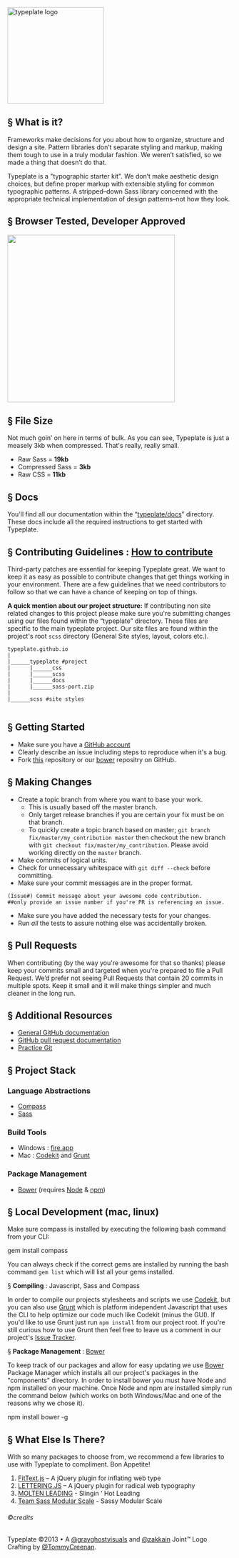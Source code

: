 <a href="//typeplate.com"><img src="http://typeplate.com/img/logo.png" alt="typeplate logo" width="216" height="216"></a>

## &sect; What is it?
Frameworks make decisions for you about how to organize, structure and design a site. Pattern libraries don&rsquo;t separate styling and markup, making them tough to use in a truly modular fashion. We weren&rsquo;t satisfied, so we made a thing that doesn&rsquo;t do that.

Typeplate is a "typographic starter kit". We don&rsquo;t make aesthetic design choices, but define proper markup with extensible styling for common typographic patterns. A stripped&ndash;down Sass library concerned with the appropriate technical implementation of design patterns&ndash;not how they look.

## &sect; Browser Tested, Developer Approved
<img src="https://raw.github.com/paulirish/browser-logos/master/all-desktop.png" alt="" width="375">

## &sect; File Size
Not much goin&rsquo; on here in terms of bulk. As you can see, Typeplate is just a measely 3kb when compressed. That's really, really small.

- Raw Sass = **19kb**
- Compressed Sass = **3kb**
- Raw CSS = **11kb**

## &sect; Docs
You'll find all our documentation within the “[typeplate/docs](https://github.com/typeplate/typeplate.github.io/tree/master/typeplate/docs)” directory. These docs include all the required instructions to get started with Typeplate.

## &sect; Contributing Guidelines : [How to contribute](http://37signals.com/svn/posts/3349-open-source-guilt-passion)


Third-party patches are essential for keeping Typeplate great. We want to keep it as easy as possible to contribute changes that
get things working in your environment. There are a few guidelines that we
need contributors to follow so that we can have a chance of keeping on
top of things.

**A quick mention about our project structure:**
If contributing non site related changes to this project please make sure you're submitting changes using our files found within the “typeplate” directory. These files are specific to the main typeplate project. Our site files are found within the project's root ``scss`` directory (General Site styles, layout, colors etc.).

````
typeplate.github.io
|
|______typeplate #project
|      |______css
|      |______scss
|      |______docs
|      |______sass-port.zip
|
|______scss #site styles
       
````

## &sect; Getting Started

* Make sure you have a [GitHub account](https://github.com/signup/free)
* Clearly describe an issue including steps to reproduce when it's a bug.
* Fork [this](https://github.com/typeplate/typeplate.github.io) repository or our [bower](https://github.com/typeplate/typeplate-bower) repositry on GitHub.

## &sect; Making Changes

* Create a topic branch from where you want to base your work.
  * This is usually based off the master branch.
  * Only target release branches if you are certain your fix must be on that
    branch.
  * To quickly create a topic branch based on master; `git branch
    fix/master/my_contribution master` then checkout the new branch with `git
    checkout fix/master/my_contribution`.  Please avoid working directly on the
    `master` branch.
* Make commits of logical units.
* Check for unnecessary whitespace with `git diff --check` before committing.
* Make sure your commit messages are in the proper format.

````
(Issue#) Commit message about your awesome code contribution. 
##only provide an issue number if you're PR is referencing an issue.
````

* Make sure you have added the necessary tests for your changes.
* Run _all_ the tests to assure nothing else was accidentally broken.

## &sect; Pull Requests
When contributing (by the way you're awesome for that so thanks) please keep your commits small and targeted when you're prepared to file a Pull Request. We&rsquo;d prefer not seeing Pull Requests that contain 20 commits in multiple spots. Keep it small and it will make things simpler and much cleaner in the long run.

## &sect; Additional Resources

* [General GitHub documentation](http://help.github.com)
* [GitHub pull request documentation](http://help.github.com/send-pull-requests)
* [Practice Git](https://github.com/grayghostvisuals/Practice-Git)

## &sect; Project Stack
### Language Abstractions

- [Compass](http://compass-style.org)
- [Sass](http://sass-lang.com)

### Build Tools

- Windows : [fire.app](http://fireapp.handlino.com)
- Mac : [Codekit](http://incident57.com/codekit) and [Grunt](http://gruntjs.com)

### Package Management

- [Bower](http://twitter.github.com/bower) (requires [Node](http://nodejs.org) &amp; [npm](https://npmjs.org))


## &sect; Local Development (mac, linux)

Make sure compass is installed by executing the following bash command from your CLI:

  gem install compass

You can always check if the correct gems are installed by running the bash command ``gem list`` which will list all your gems installed.

&sect; **Compiling** : Javascript, Sass and Compass

In order to compile our projects stylesheets and scripts we use [Codekit](http://incident57.com/codekit), but you can also use [Grunt](http://gruntjs.com) which is platform independent Javascript that uses the CLI to help optimize our code much like Codekit (minus the GUI). If you'd like to use Grunt just run ``npm install`` from our project root. If you're still curious how to use Grunt then feel free to leave us a comment in our project's [Issue Tracker](https://github.com/typeplate/typeplate.github.com/issues).

&sect; **Package Management** : [Bower](http://twitter.github.com/bower)

To keep track of our packages and allow for easy updating we use [Bower](http://twitter.github.com/bower) Package Manager which installs all our project's packages in the "components" directory. In order to install bower you must have Node and npm installed on your machine. Once Node and npm are installed simply run the command below  (which works on both Windows/Mac and one of the reasons why we chose it).

  npm install bower -g

## &sect; What Else Is There?
With so many packages to choose from, we recommend a few libraries to use with Typeplate to compliment. Bon Appetite!

1. [FitText.js](http://fittextjs.com) &ndash; A jQuery plugin for inflating web type
2. [LETTERING.JS](http://letteringjs.com) &ndash; A jQuery plugin for radical web typography
3. [MOLTEN LEADING](https://github.com/Wilto/Molten-Leading) - Slingin &rsquo; Hot Leading
4. [Team Sass Modular Scale](https://github.com/Team-Sass/modular-scale) - Sassy Modular Scale

###### ©credits
Typeplate &copy;2013 &bull; A [@grayghostvisuals](https://twitter.com/gryghostvisuals) and [@zakkain](https://twitter.com/zakkain) Joint™
Logo Crafting by [@TommyCreenan](https://twitter.com/TommyCreenan).
